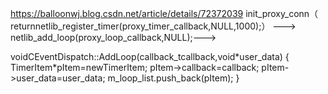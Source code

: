 https://balloonwj.blog.csdn.net/article/details/72372039
init_proxy_conn（
returnnetlib_register_timer(proxy_timer_callback,NULL,1000);）
---\>
netlib_add_loop(proxy_loop_callback,NULL);---\>  

voidCEventDispatch::AddLoop(callback_tcallback,void\*user_data)
{
TimerItem\*pItem=newTimerItem;
pItem-\>callback=callback;
pItem-\>user_data=user_data;
m_loop_list.push_back(pItem);
}